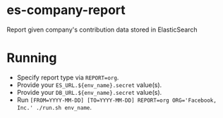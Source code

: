 # es-company-report

Report given company's contribution data stored in ElasticSearch

# Running

- Specify report type via `REPORT=org`.
- Provide your `ES_URL.${env_name}.secret` value(s).
- Provide your `DB_URL.${env_name}.secret` value(s).
- Run `[FROM=YYYY-MM-DD] [TO=YYYY-MM-DD] REPORT=org ORG='Facebook, Inc.' ./run.sh env_name`.

